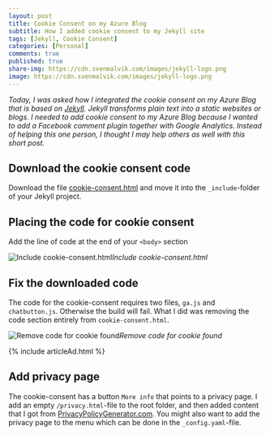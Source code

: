 ```yaml
---
layout: post
title: Cookie Consent on my Azure Blog
subtitle: How I added cookie consent to my Jekyll site
tags: [Jekyll, Cookie Consent]
categories: [Personal]
comments: true
published: true
share-img: https://cdn.svenmalvik.com/images/jekyll-logo.png
image: https://cdn.svenmalvik.com/images/jekyll-logo.png
---
```


*Today, I was asked how I integrated the cookie consent on my Azure Blog that is based on [Jekyll](https://jekyllrb.com/). Jekyll transforms plain text into a static websites or blogs. I needed to add cookie consent to my Azure Blog because I wanted to add a Facebook comment plugin together with Google Analytics. Instead of helping this one person, I thought I may help others as well with this short post.*

## Download the cookie consent code

Download the file [cookie-consent.html](https://raw.githubusercontent.com/jhvanderschee/jekyllcodex/gh-pages/_includes/cookie-consent.html) and move it into the `_include`-folder of your Jekyll project.

## Placing the code for cookie consent

Add the line of code at the end of your `<body>` section

![Include cookie-consent.html](https://cdn.svenmalvik.com/images/jekyll-cookie-consent-1.png)*Include cookie-consent.html*

## Fix the downloaded code

The code for the cookie-consent requires two files, `ga.js` and `chatbutton.js`. Otherwise the build will fail. What I did was removing the code section entirely from `cookie-consent.html`.

![Remove code for cookie found](https://cdn.svenmalvik.com/images/jekyll-cookie-consent-2.png)*Remove code for cookie found*

{% include articleAd.html %}

## Add privacy page

The cookie-consent has a button `More info` that points to a privacy page. I add an empty `/privacy.html`-file to the root folder, and then added content that I got from [PrivacyPolicyGenerator.com](https://www.privacypolicygenerator.info/). You might also want to add the privacy page to the menu which can be done in the `_config.yaml`-file.
